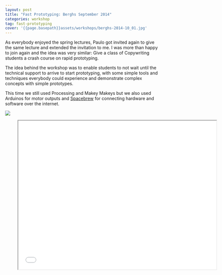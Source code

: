```yaml
---
layout: post
title: "Fast Prototyping: Berghs September 2014"
categories: workshop
tag: fast-prototyping
cover: '{{page.basepath}}assets/workshops/berghs-2014-10_01.jpg'
---
```


As everybody enjoyed the spring lectures, Paulo got invited again to give the same lecture and extended the invitation to me. I was more than happy to join again and the idea was very similar: Give a class of Copywriting students a crash course on rapid prototyping.

The idea behind the workshop was to enable students to not wait until the technical support to arrive to start prototyping, with some simple tools and techniques everybody could experience and demonstrate complex concepts with simple prototypes.

This time we still used Processing and Makey Makeys but we also used Arduinos for motor outputs and [Spacebrew](http://docs.spacebrew.cc/) for connecting hardware and software over the internet.

![]({{page.basepath}}assets/workshops/berghs-2014-10_01.jpg)

<div class="video">
    <figure>
        <iframe width="640" height="480" src="//www.youtube.com/embed/-uB4NsL3Kbg" allowfullscreen></iframe>
    </figure>
</div>
